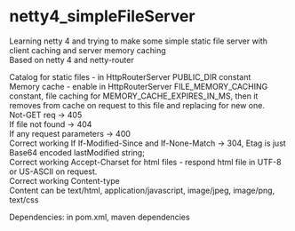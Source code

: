 # netty4_simpleFileServer
Learning netty 4 and trying to make some simple static file server with client caching and server memory caching  
Based on netty 4 and netty-router  

Catalog for static files - in HttpRouterServer PUBLIC_DIR constant  
Memory cache - enable in HttpRouterServer FILE_MEMORY_CACHING constant, file caching for MEMORY_CACHE_EXPIRES_IN_MS, then it removes from cache on request to this file and replacing for new one.  
Not-GET req -> 405   
If file not found -> 404  
If any request parameters -> 400  
Correct working If If-Modified-Since and If-None-Match -> 304, Etag is just Base64 encoded lastModified string;  
Correct working Accept-Charset for html files - respond html file in UTF-8 or US-ASCII on request.  
Correct working Content-type  
Content can be text/html, application/javascript, image/jpeg, image/png, text/css  
  
Dependencies: in pom.xml, maven dependencies  
